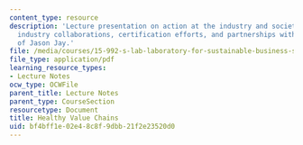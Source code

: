 ```yaml
---
content_type: resource
description: 'Lecture presentation on action at the industry and societal levels:
  industry collaborations, certification efforts, and partnerships with NGOs, courtesy
  of Jason Jay.'
file: /media/courses/15-992-s-lab-laboratory-for-sustainable-business-spring-2008/bf4bff1e02e48c8f9dbb21f2e23520d0_lec_20.pdf
file_type: application/pdf
learning_resource_types:
- Lecture Notes
ocw_type: OCWFile
parent_title: Lecture Notes
parent_type: CourseSection
resourcetype: Document
title: Healthy Value Chains
uid: bf4bff1e-02e4-8c8f-9dbb-21f2e23520d0
---
```

